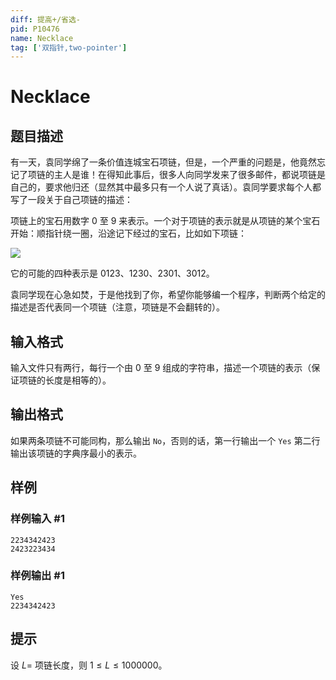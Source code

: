 ```yaml
---
diff: 提高+/省选-
pid: P10476
name: Necklace
tag: ['双指针,two-pointer']
---
```

# Necklace
## 题目描述

有一天，袁同学绵了一条价值连城宝石项链，但是，一个严重的问题是，他竟然忘记了项链的主人是谁！在得知此事后，很多人向同学发来了很多邮件，都说项链是自己的，要求他归还（显然其中最多只有一个人说了真话）。袁同学要求每个人都写了一段关于自己项链的描述：

项链上的宝石用数字 $0$ 至 $9$ 来表示。一个对于项链的表示就是从项链的某个宝石开始：顺指针绕一圈，沿途记下经过的宝石，比如如下项链：

![](https://cdn.luogu.com.cn/upload/image_hosting/57501u19.png)

它的可能的四种表示是 $0123$、$1230$、$2301$、$3012$。

袁同学现在心急如焚，于是他找到了你，希望你能够编一个程序，判断两个给定的描述是否代表同一个项链（注意，项链是不会翻转的）。
## 输入格式

输入文件只有两行，每行一个由 $0$ 至 $9$ 组成的字符串，描述一个项链的表示（保证项链的长度是相等的）。
## 输出格式

如果两条项链不可能同构，那么输出 `No`，否则的话，第一行输出一个 `Yes` 第二行输出该项链的字典序最小的表示。
## 样例

### 样例输入 #1
```
2234342423 
2423223434
```
### 样例输出 #1
```
Yes
2234342423
```
## 提示

设 $L =$ 项链长度，则 $1\leq L \leq 1000000$。
